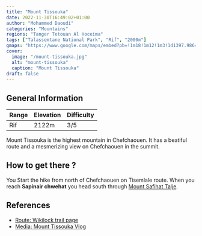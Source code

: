 ```yaml
---
title: "Mount Tissouka"
date: 2022-11-30T16:49:02+01:00
author: "Mohammed Daoudi"
categories: "Mountains"
regions: "Tanger Tetouan Al Hoceima"
tags: ["Talassemtane National Park", "Rif", "2000m"]
gmaps: "https://www.google.com/maps/embed?pb=!1m18!1m12!1m3!1d1397.9864940872524!2d-5.218044491692672!3d35.16120679781267!2m3!1f0!2f0!3f0!3m2!1i1024!2i768!4f13.1!3m3!1m2!1s0xd0b289a618b6cd5%3A0x4c7d21f8f33558be!2sJebel%20Tisouka!5e1!3m2!1sen!2sma!4v1669823630855!5m2!1sen!2sma"
cover:
  image: "/mount-tissouka.jpg"
  alt: "mount-tissouka"
  caption: "Mount Tissouka"
draft: false
---
```


## General Information

| Range | Elevation | Difficulty |
| --- | --- | --- |
| Rif | 2122m | 3/5 |

Mount Tissouka is the highest mountain in Chefchaouen. It has a beatiful route and a mesmerizing view on Chefchaouen in the summit.

## How to get there ?
You Start the hike from north of Chefchaouen on Tisemlale route. When you reach **Sapinair chwehat** you head south through [Mount Safihat Talje](/locations/mount-safihat-talje).

## References
- [Route: Wikilock trail page](https://www.wikiloc.com/hiking-trails/mont-de-tissouka-2122m-47328719)
- [Media: Mount Tissouka Vlog](https://www.youtube.com/watch?v=qiVSdXA38PE)
